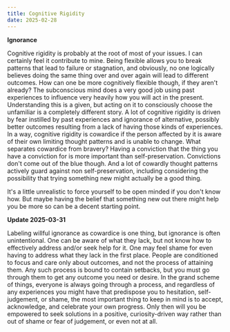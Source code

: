 ```yaml
---
title: Cognitive Rigidity
date: 2025-02-28
---
```


**Ignorance**

Cognitive rigidity is probably at the root of most of your issues. I can certainly feel it contribute to mine. Being flexible allows you to break patterns that lead to failure or stagnation, and obviously, no one logically believes doing the same thing over and over again will lead to different outcomes. How can one be more cognitively flexible though, if they aren't already? The subconscious mind does a very good job using past experiences to influence very heavily how you will act in the present. Understanding this is a given, but acting on it to consciously choose the unfamiliar is a completely different story. A lot of cognitive rigidity is driven by fear instilled by past experiences and ignorance of alternative, possibly better outcomes resulting from a lack of having those kinds of experiences. In a way, cognitive rigidity is cowardice if the person affected by it is aware of their own limiting thought patterns and is unable to change. What separates cowardice from bravery? Having a conviction that the thing you have a conviction for is more important than self-preservation. Convictions don't come out of the blue though. And a lot of cowardly thought patterns actively guard against non self-preservation, including considering the possibility that trying something new might actually be a good thing. 


It's a little unrealistic to force yourself to be open minded if you don't know how. But maybe having the belief that something new out there might help you be more so can be a decent starting point.


**Update 2025-03-31** 

Labeling willful ignorance as cowardice is one thing, but ignorance is often unintentional. One can be aware of what they lack, but not know how to effectively address and/or seek help for it. One may feel shame for even having to address what they lack in the first place. People are conditioned to focus and care only about outcomes, and not the process of attaining them. Any such process is bound to contain setbacks, but you must go through them to get any outcome you need or desire. In the grand scheme of things, everyone is always going through a process, and regardless of any experiences you might have that predispose you to hesitation, self-judgement, or shame, the most important thing to keep in mind is to accept, acknowledge, and celebrate your own progress. Only then will you be empowered to seek solutions in a positive, curiosity-driven way rather than out of shame or fear of judgement, or even not at all.
